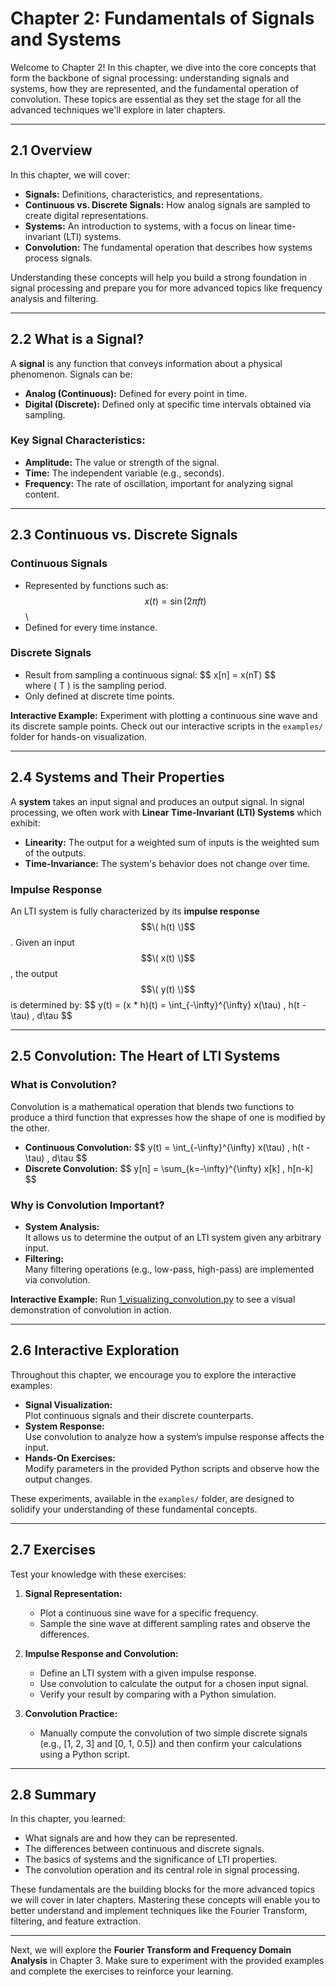 # Chapter 2: Fundamentals of Signals and Systems

Welcome to Chapter 2! In this chapter, we dive into the core concepts that form the backbone of signal processing: understanding signals and systems, how they are represented, and the fundamental operation of convolution. These topics are essential as they set the stage for all the advanced techniques we'll explore in later chapters.

---

## 2.1 Overview

In this chapter, we will cover:
- **Signals:** Definitions, characteristics, and representations.
- **Continuous vs. Discrete Signals:** How analog signals are sampled to create digital representations.
- **Systems:** An introduction to systems, with a focus on linear time-invariant (LTI) systems.
- **Convolution:** The fundamental operation that describes how systems process signals.

Understanding these concepts will help you build a strong foundation in signal processing and prepare you for more advanced topics like frequency analysis and filtering.

---

## 2.2 What is a Signal?

A **signal** is any function that conveys information about a physical phenomenon. Signals can be:
- **Analog (Continuous):** Defined for every point in time.
- **Digital (Discrete):** Defined only at specific time intervals obtained via sampling.

### Key Signal Characteristics:
- **Amplitude:** The value or strength of the signal.
- **Time:** The independent variable (e.g., seconds).
- **Frequency:** The rate of oscillation, important for analyzing signal content.

---

## 2.3 Continuous vs. Discrete Signals

### Continuous Signals
- Represented by functions such as:
  \
  $$x(t) = \sin(2\pi f t)$$
  \
- Defined for every time instance.

### Discrete Signals
- Result from sampling a continuous signal:
  \$$
  x[n] = x(nT)
  $$\
  where \( T \) is the sampling period.
- Only defined at discrete time points.

**Interactive Example:**
Experiment with plotting a continuous sine wave and its discrete sample points. Check out our interactive scripts in the `examples/` folder for hands-on visualization.

---

## 2.4 Systems and Their Properties

A **system** takes an input signal and produces an output signal. In signal processing, we often work with **Linear Time-Invariant (LTI) Systems** which exhibit:
- **Linearity:** The output for a weighted sum of inputs is the weighted sum of the outputs.
- **Time-Invariance:** The system's behavior does not change over time.

### Impulse Response
An LTI system is fully characterized by its **impulse response** $$\( h(t) \)$$. Given an input $$\( x(t) \)$$, the output $$\( y(t) \)$$ is determined by:
\$$
y(t) = (x * h)(t) = \int_{-\infty}^{\infty} x(\tau) \, h(t - \tau) \, d\tau
\$$

---

## 2.5 Convolution: The Heart of LTI Systems

### What is Convolution?
Convolution is a mathematical operation that blends two functions to produce a third function that expresses how the shape of one is modified by the other.

- **Continuous Convolution:**
  \$$
  y(t) = \int_{-\infty}^{\infty} x(\tau) \, h(t - \tau) \, d\tau
  \$$
- **Discrete Convolution:**
  \$$
  y[n] = \sum_{k=-\infty}^{\infty} x[k] \, h[n-k]
  \$$

### Why is Convolution Important?
- **System Analysis:**  
  It allows us to determine the output of an LTI system given any arbitrary input.
- **Filtering:**  
  Many filtering operations (e.g., low-pass, high-pass) are implemented via convolution.

**Interactive Example:**
Run [1_visualizing_convolution.py](./examples/1_visualizing_convolution.py) to see a visual demonstration of convolution in action.

---

## 2.6 Interactive Exploration

Throughout this chapter, we encourage you to explore the interactive examples:
- **Signal Visualization:**  
  Plot continuous signals and their discrete counterparts.
- **System Response:**  
  Use convolution to analyze how a system’s impulse response affects the input.
- **Hands-On Exercises:**  
  Modify parameters in the provided Python scripts and observe how the output changes.

These experiments, available in the `examples/` folder, are designed to solidify your understanding of these fundamental concepts.

---

## 2.7 Exercises

Test your knowledge with these exercises:

1. **Signal Representation:**
   - Plot a continuous sine wave for a specific frequency.
   - Sample the sine wave at different sampling rates and observe the differences.

2. **Impulse Response and Convolution:**
   - Define an LTI system with a given impulse response.
   - Use convolution to calculate the output for a chosen input signal.
   - Verify your result by comparing with a Python simulation.

3. **Convolution Practice:**
   - Manually compute the convolution of two simple discrete signals (e.g., [1, 2, 3] and [0, 1, 0.5]) and then confirm your calculations using a Python script.

---

## 2.8 Summary

In this chapter, you learned:
- What signals are and how they can be represented.
- The differences between continuous and discrete signals.
- The basics of systems and the significance of LTI properties.
- The convolution operation and its central role in signal processing.

These fundamentals are the building blocks for the more advanced topics we will cover in later chapters. Mastering these concepts will enable you to better understand and implement techniques like the Fourier Transform, filtering, and feature extraction.

---

Next, we will explore the **Fourier Transform and Frequency Domain Analysis** in Chapter 3. Make sure to experiment with the provided examples and complete the exercises to reinforce your learning.